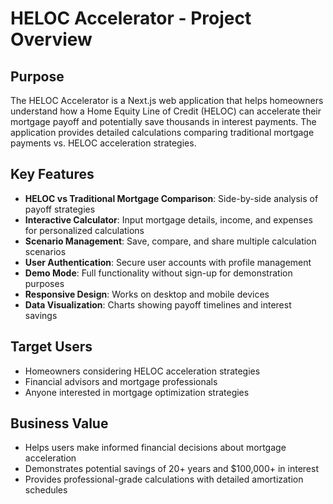 # HELOC Accelerator - Project Overview

## Purpose
The HELOC Accelerator is a Next.js web application that helps homeowners understand how a Home Equity Line of Credit (HELOC) can accelerate their mortgage payoff and potentially save thousands in interest payments. The application provides detailed calculations comparing traditional mortgage payments vs. HELOC acceleration strategies.

## Key Features
- **HELOC vs Traditional Mortgage Comparison**: Side-by-side analysis of payoff strategies
- **Interactive Calculator**: Input mortgage details, income, and expenses for personalized calculations
- **Scenario Management**: Save, compare, and share multiple calculation scenarios
- **User Authentication**: Secure user accounts with profile management
- **Demo Mode**: Full functionality without sign-up for demonstration purposes
- **Responsive Design**: Works on desktop and mobile devices
- **Data Visualization**: Charts showing payoff timelines and interest savings

## Target Users
- Homeowners considering HELOC acceleration strategies
- Financial advisors and mortgage professionals
- Anyone interested in mortgage optimization strategies

## Business Value
- Helps users make informed financial decisions about mortgage acceleration
- Demonstrates potential savings of 20+ years and $100,000+ in interest
- Provides professional-grade calculations with detailed amortization schedules